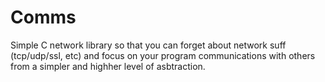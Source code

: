 Comms
=========

Simple C network library so that you can forget about network suff (tcp/udp/ssl, etc) and focus on your program communications with others from a simpler and highher level of asbtraction.